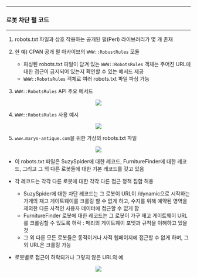 -----
### 로봇 차단 펄 코드
-----
1. robots.txt 파일과 상호 작용하는 공개된 펄(Perl) 라이브러리가 몇 개 존재
2. 한 예) CPAN 공개 펄 아카이브의 ```WWW::RobustRules``` 모듈
   - 파싱된 robots.txt 파일이 담겨 있는 ```WWW::RobotsRules``` 객체는 주어진 URL에 대한 접근이 금지되어 있는지 확인할 수 있는 메서드 제공
   - ```WWW::RobotsRules``` 객체로 여러 robots.txt 파일 파싱 가능

3. ```WWW::RobotsRules``` API 주요 메서드
<div align="center">
<img src="https://github.com/user-attachments/assets/609708ef-7562-41c9-acec-9d91554f8586">
</div>

4. ```WWW::RobotsRules``` 사용 예시
<div align="center">
<img src="https://github.com/user-attachments/assets/23944a2a-73c5-4f34-a5cd-ae56ccca6947">
</div>

5. ```www.marys-antique.com```을 위한 가상의 robots.txt 파일
<div align="center">
<img src="https://github.com/user-attachments/assets/d5fe5386-3c52-4066-bf68-d218fa91cb7e">
</div>

   - 이 robots.txt 파일은 SuzySpider에 대한 레코드, FurnitureFinder에 대한 레코드, 그리고 그 외 다른 로봇들에 대한 기본 레코드를 갖고 있음
   - 각 레코드는 각각 다른 로봇에 대한 각각 다른 접근 정책 집합 허용
     + SuzySpider에 대한 차단 레코드는 그 로봇이 URL이 /dynamic으로 시작하는 가게의 재고 게이트웨이를 크롤링 할 수 없게 하고, 수지를 위해 예약된 영역을 제외한 다른 사적인 사용자 데이터에 접근할 수 없게 함
     + FurnitureFinder 로봇에 대한 레코드는 그 로봇이 가구 재고 게이트웨이 URL를 크롤링할 수 있도록 허락 : 메리의 게이트웨이 포맷과 규칙을 이해하고 있을 것
     + 그 외 다른 모든 로봇들은 동적이거나 사적 웹페이지에 접근할 수 없게 하며, 그 외 URL은 크롤링 가능

   - 로봇별로 접근이 허락되거나 그렇지 않은 URL의 예
<div align="center">
<img src="https://github.com/user-attachments/assets/d68c26f7-bcd6-4788-8bfe-f44dd98fa3ca">
</div>
